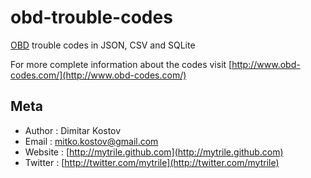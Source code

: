 # obd-trouble-codes

[OBD](http://en.wikipedia.org/wiki/On-board_diagnostics) trouble codes in JSON, CSV and SQLite

For more complete information about the codes visit [http://www.obd-codes.com/](http://www.obd-codes.com/)

## Meta

* Author  : Dimitar Kostov
* Email   : mitko.kostov@gmail.com
* Website : [http://mytrile.github.com](http://mytrile.github.com)
* Twitter : [http://twitter.com/mytrile](http://twitter.com/mytrile)